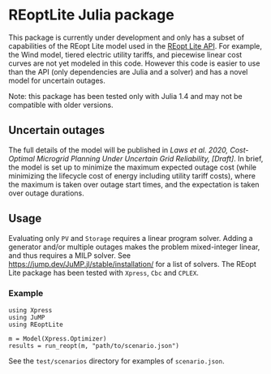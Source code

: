 # REoptLite Julia package
This package is currently under development and only has a subset of capabilities of the REopt Lite model used in the [REopt Lite API](github.com/NREL/REopt-Lite-API). For example, the Wind model, tiered electric utility tariffs, and piecewise linear cost curves are not yet modeled in this code. However this code is easier to use than the API (only dependencies are Julia and a solver) and has a novel model for uncertain outages.

Note: this package has been tested only with Julia 1.4 and may not be compatible with older versions.


## Uncertain outages
The full details of the model will be published in _Laws et al. 2020, Cost-Optimal Microgrid Planning Under Uncertain Grid Reliability, [Draft]_. In brief, the model is set up to minimize the maximum expected outage cost (while minimizing the lifecycle cost of energy including utility tariff costs), where the maximum is taken over outage start times, and the expectation is taken over outage durations.

## Usage
Evaluating only `PV` and `Storage` requires a linear program solver. Adding a generator and/or multiple outages makes the problem mixed-integer linear, and thus requires a MILP solver. See https://jump.dev/JuMP.jl/stable/installation/ for a list of solvers. The REopt Lite package has been tested with `Xpress`, `Cbc` and `CPLEX`.
### Example
```
using Xpress
using JuMP
using REoptLite

m = Model(Xpress.Optimizer)
results = run_reopt(m, "path/to/scenario.json")
```
See the `test/scenarios` directory for examples of `scenario.json`.
